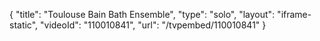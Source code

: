{
    "title": "Toulouse Bain Bath Ensemble",
    "type": "solo",
    "layout": "iframe-static",
    "videoId": "110010841",
    "url": "\/tvpembed\/110010841"
}
